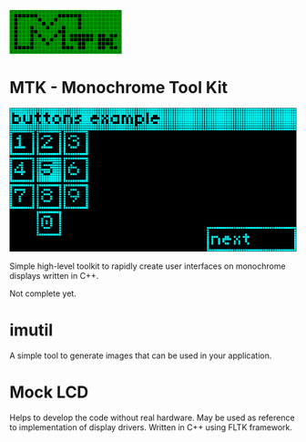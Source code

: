 ![plot](./logo.png)

# MTK - Monochrome Tool Kit

![plot](./example.png)

Simple high-level toolkit to rapidly create user interfaces on monochrome
displays written in C++.

Not complete yet.

# imutil

A simple tool to generate images that can be used in your application.

# Mock LCD

Helps to develop the code without real hardware. May be used as reference
to implementation of display drivers. Written in C++ using FLTK framework.
